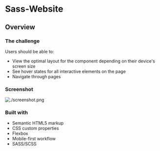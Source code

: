 # Sass-Website

## Overview

### The challenge

Users should be able to:

- View the optimal layout for the component depending on their device's screen size
- See hover states for all interactive elements on the page
- Navigate through pages

### Screenshot

![./screenshot.png](./img/screenshot.png)


### Built with

- Semantic HTML5 markup
- CSS custom properties
- Flexbox
- Mobile-first workflow
- SASS/SCSS



